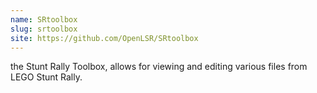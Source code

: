 ```yaml
---
name: SRtoolbox
slug: srtoolbox
site: https://github.com/OpenLSR/SRtoolbox
---
```


the Stunt Rally Toolbox, allows for viewing and editing various files from LEGO Stunt Rally.